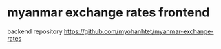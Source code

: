 # myanmar exchange rates frontend

backend repository https://github.com/myohanhtet/myanmar-exchange-rates